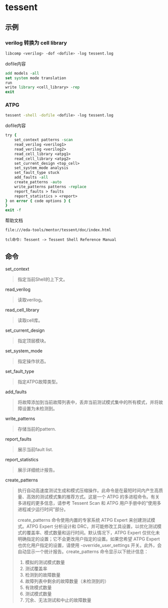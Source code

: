 
# tessent

## 示例

### verilog 转换为 cell library

```bash
libcomp <verilog> -dof <dofile> -log tessent.log
```

dofile内容

```tcl
add models -all
set system mode translation
run
write library <cell_library> -rep
exit
```

### ATPG

```bash
tessent -shell -dofile <dofile> -log tessent.log
```

dofile内容

```tcl
try {
    set_context patterns -scan
    read_verilog <verilog1>
    read_verilog <verilog2>
    read_cell_library <atpg1>
    read_cell_library <atpg2>
    set_current_design <top_cell>
    set_system_mode analysis
    set_fault_type stuck
    add_faults -all
    create_patterns -auto
    write_patterns patterns -replace
    report_faults > faults
    report_statistics > <report>
} on error { code options } {
}
exit -f
```

帮助文档

```text
file:///eda-tools/mentor/tessent/doc/index.html

tcl命令: Tessent -> Tessent Shell Reference Manual
```

## 命令

set_context

> 指定当前Shell的上下文。

read_verilog

> 读取verilog。

read_cell_library

> 读取cell库。

set_current_design

> 指定顶层模块。

set_system_mode

> 指定操作状态。

set_fault_type

> 指定ATPG故障类型。

add_faults

> 将故障添加到当前故障列表中，丢弃当前测试模式集中的所有模式，并将故障设置为未检测到。

write_patterns

> 存储当前的pattern.

report_faults

> 展示当前fault list.

report_statistics

> 展示详细统计报告。

create_patterns

> 执行自动高速度测试生成和模式压缩操作。此命令是在最短时间内产生高质量、高效的测试模式集的推荐方式。这是一个 ATPG 的多进程命令。有关多进程的更多信息，请参考 Tessent Scan 和 ATPG 用户手册中的“使用多进程减少运行时间”部分。
>
> create_patterns 命令使用内置的专家系统 ATPG Expert 来创建测试模式。ATPG Expert 分析设计和 DRC，并可能修改工具设置，以优化测试模式的覆盖率、模式数量和运行时间。默认情况下，ATPG Expert 仅优化未明确指定的设置；它不会更改用户指定的设置。如果您希望 ATPG Expert 也优化用户指定的设置，请使用 -override_user_settings 开关。此外，会自动显示一个统计报告。create_patterns 命令显示以下统计信息：
>
> 1. 模拟的测试模式数量
> 2. 测试覆盖率
> 3. 检测到的故障数量
> 4. 故障列表中剩余的故障数量（未检测到的）
> 5. 有效模式数量
> 6. 测试模式数量
> 7. 冗余、无法测试和中止的故障数量
